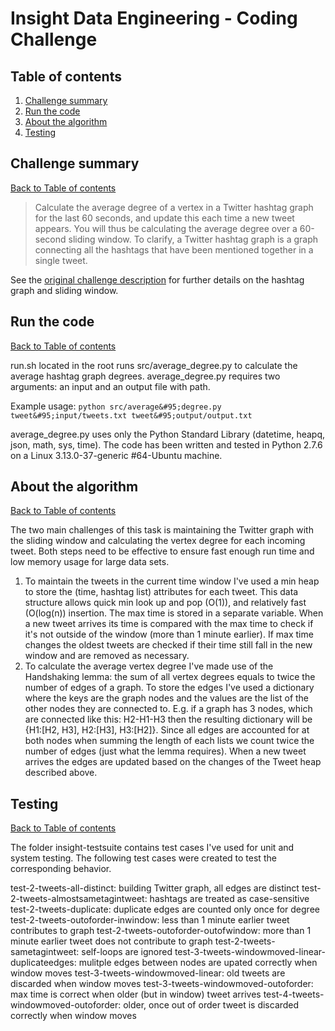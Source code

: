 # Insight Data Engineering - Coding Challenge

## Table of contents
1. [Challenge summary](README.md#challenge-summary)
2. [Run the code](README.md#run-the-code) 
3. [About the algorithm](README.md#about-the-algorithm)
4. [Testing](README.md#testing)


## Challenge summary 
[Back to Table of contents](README.md#table-of-contents)

>Calculate the average degree of a vertex in a Twitter hashtag graph for the last 60 seconds, and update this each time a new tweet appears. You will thus be calculating the average degree over a 60-second sliding window.
To clarify, a Twitter hashtag graph is a graph connecting all the hashtags that have been mentioned together in a single tweet. 

See the [original challenge description](https://github.com/jlantos/coding-challenge) for further details on the hashtag graph and sliding window.

## Run the code
[Back to Table of contents](README.md#table-of-contents)

run.sh located in the root runs src/average&#95;degree.py to calculate the average hashtag graph degrees. average_degree.py requires two arguments: an input and an output file with path. 

Example usage: `python src/average&#95;degree.py tweet&#95;input/tweets.txt tweet&#95;output/output.txt`

average&#95;degree.py uses only the Python Standard Library (datetime, heapq, json, math, sys, time).
The code has been written and tested in Python 2.7.6 on a Linux 3.13.0-37-generic #64-Ubuntu machine.


## About the algorithm
[Back to Table of contents](README.md#table-of-contents)

The two main challenges of this task is maintaining the Twitter graph with the sliding window and calculating the vertex degree for each incoming tweet. Both steps need to be effective to ensure fast enough run time and low memory usage for large data sets.

1. To maintain the tweets in the current time window I've used a min heap to store the (time, hashtag list) attributes for each tweet. This data structure allows quick min look up and pop (O(1)), and relatively fast (O(log(n)) insertion. The max time is stored in a separate variable. When a new tweet arrives its time is compared with the max time to check if it's not outside of the window (more than 1 minute earlier). If max time changes the oldest tweets are checked if their time still fall in the new window and are removed as necessary. 
2. To calculate the average vertex degree I've made use of the Handshaking lemma: the sum of all vertex degrees equals to twice the number of edges of a graph. To store the edges I've used a dictionary where the keys are the graph nodes and the values are the list of the other nodes they are connected to. E.g. if  a graph has 3 nodes, which are connected like this: H2-H1-H3 then the resulting dictionary will be {H1:[H2, H3], H2:[H3], H3:[H2]}. Since all edges are accounted for at both nodes when summing the length of each lists we count twice the number of edges (just what the lemma requires). When a new tweet arrives the edges are updated based on the changes of the Tweet heap described above.
 

## Testing
[Back to Table of contents](README.md#table-of-contents)

The folder insight-testsuite contains test cases I've used for unit and system testing. The following test cases were created to test the corresponding behavior.

test-2-tweets-all-distinct: building Twitter graph, all edges are distinct
test-2-tweets-almostsametagintweet: hashtags are treated as case-sensitive
test-2-tweets-duplicate: duplicate edges are counted only once for degree
test-2-tweets-outoforder-inwindow: less than 1 minute earlier tweet contributes to graph
test-2-tweets-outoforder-outofwindow: more than 1 minute earlier tweet does not contribute to graph
test-2-tweets-sametagintweet: self-loops are ignored
test-3-tweets-windowmoved-linear-duplicateedges: mulitple edges between nodes are upated correctly when window moves
test-3-tweets-windowmoved-linear: old tweets are discarded when window moves
test-3-tweets-windowmoved-outoforder: max time is correct when older (but in window) tweet arrives
test-4-tweets-windowmoved-outoforder: older, once out of order tweet is discarded correctly when window moves



